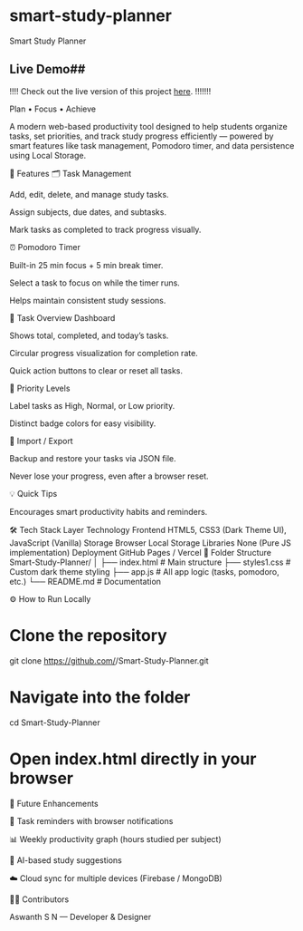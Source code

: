 # smart-study-planner
Smart Study Planner

## Live Demo##

!!!! Check out the live version of this project [here](https://ASWANTH-SN.github.io/smart-study-planner/). !!!!!!!

Plan • Focus • Achieve

A modern web-based productivity tool designed to help students organize tasks, set priorities, and track study progress efficiently — powered by smart features like task management, Pomodoro timer, and data persistence using Local Storage.

🧩 Features
🗂 Task Management

Add, edit, delete, and manage study tasks.

Assign subjects, due dates, and subtasks.

Mark tasks as completed to track progress visually.

⏰ Pomodoro Timer

Built-in 25 min focus + 5 min break timer.

Select a task to focus on while the timer runs.

Helps maintain consistent study sessions.

🧾 Task Overview Dashboard

Shows total, completed, and today’s tasks.

Circular progress visualization for completion rate.

Quick action buttons to clear or reset all tasks.

🧠 Priority Levels

Label tasks as High, Normal, or Low priority.

Distinct badge colors for easy visibility.

💾 Import / Export

Backup and restore your tasks via JSON file.

Never lose your progress, even after a browser reset.

💡 Quick Tips

Encourages smart productivity habits and reminders.

🛠️ Tech Stack
Layer	Technology
Frontend	HTML5, CSS3 (Dark Theme UI), JavaScript (Vanilla)
Storage	Browser Local Storage
Libraries	None (Pure JS implementation)
Deployment	GitHub Pages / Vercel
📁 Folder Structure
Smart-Study-Planner/
│
├── index.html          # Main structure
├── styles1.css         # Custom dark theme styling
├── app.js              # All app logic (tasks, pomodoro, etc.)
└── README.md           # Documentation

⚙️ How to Run Locally
# Clone the repository
git clone https://github.com/<your-username>/Smart-Study-Planner.git

# Navigate into the folder
cd Smart-Study-Planner

# Open index.html directly in your browser

🧩 Future Enhancements

🔔 Task reminders with browser notifications

📊 Weekly productivity graph (hours studied per subject)

🧠 AI-based study suggestions

☁️ Cloud sync for multiple devices (Firebase / MongoDB)

🧑‍💻 Contributors

Aswanth S N — Developer & Designer
